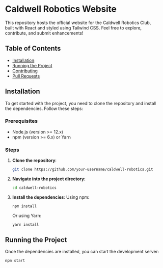 # Caldwell Robotics Website

This repository hosts the official website for the Caldwell Robotics Club, built with React and styled using Tailwind CSS. Feel free to explore, contribute, and submit enhancements!

## Table of Contents
- [Installation](#installation)
- [Running the Project](#running-the-project)
- [Contributing](#contributing)
- [Pull Requests](#pull-requests)

## Installation

To get started with the project, you need to clone the repository and install the dependencies. Follow these steps:

### Prerequisites
- Node.js (version >= 12.x)
- npm (version >= 6.x) or Yarn

### Steps

1. **Clone the repository**:
    ```bash
    git clone https://github.com/your-username/caldwell-robotics.git
    ```

2. **Navigate into the project directory**:
    ```bash
    cd caldwell-robotics
    ```

3. **Install the dependencies**:
    Using npm:
    ```bash
    npm install
    ```
    Or using Yarn:
    ```bash
    yarn install
    ```

## Running the Project

Once the dependencies are installed, you can start the development server:

```bash
npm start
